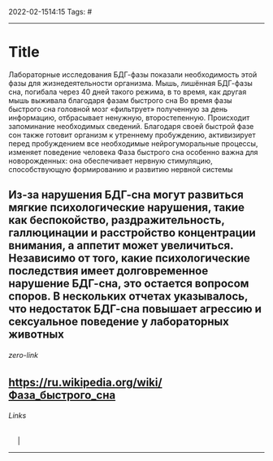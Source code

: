 2022-02-1514:15
Tags: #

---
# Title
Лабораторные исследования БДГ-фазы показали необходимость этой фазы для жизнедеятельности организма. Мышь, лишённая БДГ-фазы сна, погибала через 40 дней такого режима, в то время, как другая мышь выживала благодаря фазам быстрого сна
Во время фазы быстрого сна головной мозг «фильтрует» полученную за день информацию, отбрасывает ненужную, второстепенную. Происходит запоминание необходимых сведений. Благодаря своей быстрой фазе сон также готовит организм к утреннему пробуждению, активизирует перед пробуждением все необходимые нейрогуморальные процессы, изменяет поведение человека
Фаза быстрого сна особенно важна для новорожденных: она обеспечивает нервную стимуляцию, способствующую формированию и развитию нервной системы

Из-за нарушения БДГ-сна могут развиться мягкие психологические нарушения, такие как беспокойство, раздражительность, галлюцинации и расстройство концентрации внимания, а аппетит может увеличиться.  Независимо от того, какие психологические последствия имеет долговременное нарушение БДГ-сна, это остается вопросом споров. В нескольких отчетах указывалось, что недостаток БДГ-сна повышает агрессию и сексуальное поведение у лабораторных животных
</br>
---
###### zero-link </br>
https://ru.wikipedia.org/wiki/Фаза_быстрого_сна
</br>
---
###### Links </br>
 &emsp; | &emsp; 


---